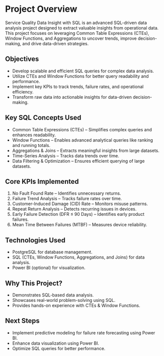# Project Overview

Service Quality Data Insight with SQL is an advanced SQL-driven data analysis project designed to extract valuable insights from operational data. This project focuses on leveraging Common Table Expressions (CTEs), Window Functions, and Aggregations to uncover trends, improve decision-making, and drive data-driven strategies.

##  Objectives
- Develop scalable and efficient SQL queries for complex data analysis.
- Utilize CTEs and Window Functions for better query readability and performance.
- Implement key KPIs to track trends, failure rates, and operational efficiency.
- Transform raw data into actionable insights for data-driven decision-making.


## Key SQL Concepts Used

  -  Common Table Expressions (CTEs) – Simplifies complex queries and enhances readability.
  -  Window Functions – Enables advanced analytical queries like ranking and running totals.
  -  Aggregations & Joins – Extracts meaningful insights from large datasets.
  -  Time-Series Analysis – Tracks data trends over time.
  -  Data Filtering & Optimization – Ensures efficient querying of large datasets.

## Core KPIs Implemented

1. No Fault Found Rate – Identifies unnecessary returns.
2. Failure Trend Analysis – Tracks failure rates over time.
3. Customer-Induced Damage (CID) Rate – Monitors misuse patterns.
4. Repeat Return Analysis – Detects recurring issues in devices.
5. Early Failure Detection (DFR ≤ 90 Days) – Identifies early product failures.
6. Mean Time Between Failures (MTBF) – Measures device reliability.

## Technologies Used

- PostgreSQL for database management.
- SQL (CTEs, Window Functions, Aggregations, and Joins) for data analysis.
- Power BI (optional) for visualization.


## Why This Project?

- Demonstrates SQL-based data analysis.
- Showcases real-world problem-solving using SQL.
- Provides hands-on experience with CTEs & Window Functions.

## Next Steps

- Implement predictive modeling for failure rate forecasting using Power BI.
- Enhance data visualization using Power BI.
- Optimize SQL queries for better performance.
